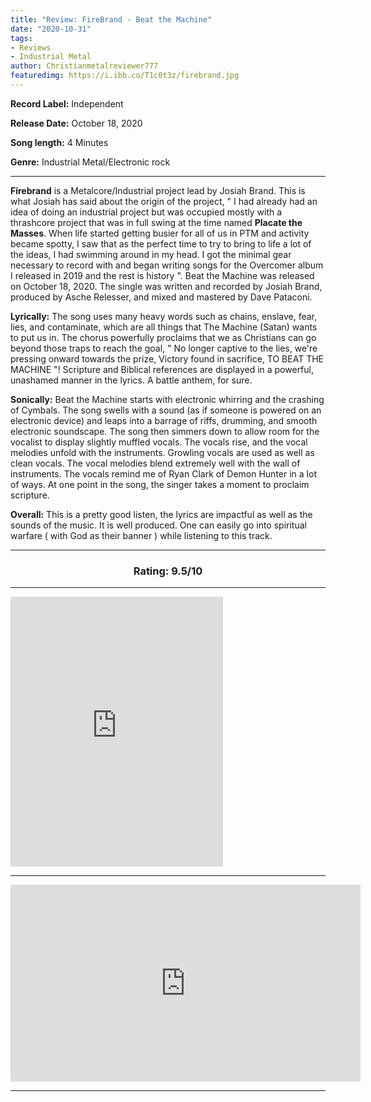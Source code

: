 ```yaml
---
title: "Review: FireBrand - Beat the Machine"
date: "2020-10-31"
tags:
- Reviews
- Industrial Metal 
author: Christianmetalreviewer777
featuredimg: https://i.ibb.co/T1c0t3z/firebrand.jpg
---
```


**Record Label:** Independent

**Release Date:** October 18, 2020

**Song length:** 4 Minutes

**Genre:** Industrial Metal/Electronic rock

<hr>

**Firebrand** is a Metalcore/Industrial project lead by Josiah Brand. This is what Josiah has said about the origin of the project, " I had already had an idea of doing an industrial project but was occupied mostly with a thrashcore project that was in full swing at the time named **Placate the Masses**. When life started getting busier for all of us in PTM and activity became spotty, I saw that as the perfect time to try to bring to life a lot of the ideas, I had swimming around in my head. I got the minimal gear necessary to record with and began writing songs for the Overcomer album I released in 2019 and the rest is history ". Beat the Machine was released on October 18, 2020. The single was written and recorded by Josiah Brand, produced by Asche Relesser, and mixed and mastered by Dave Pataconi.

**Lyrically:** The song uses many heavy words such as chains, enslave, fear, lies, and contaminate, which are all things that The Machine (Satan) wants to put us in. The chorus powerfully proclaims that we as Christians can go beyond those traps to reach the goal, " No longer captive to the lies, we're pressing onward towards the prize, Victory found in sacrifice, TO BEAT THE MACHINE "! Scripture and Biblical references are displayed in a powerful, unashamed manner in the lyrics. A battle anthem, for sure.

**Sonically:** Beat the Machine starts with electronic whirring and the crashing of Cymbals. The song swells with a sound (as if someone is powered on an electronic device) and leaps into a barrage of riffs, drumming, and smooth electronic soundscape. The song then simmers down to allow room for the vocalist to display slightly muffled vocals. The vocals rise, and the vocal melodies unfold with the instruments. Growling vocals are used as well as clean vocals. The vocal melodies blend extremely well with the wall of instruments. The vocals remind me of Ryan Clark of Demon Hunter in a lot of ways. At one point in the song, the singer takes a moment to proclaim scripture.

**Overall:** This is a pretty good listen, the lyrics are impactful as well as the sounds of the music. It is well produced. One can easily go into spiritual warfare ( with God as their banner ) while listening to this track.

<hr>

<h3 style="text-align:center;">Rating: 9.5/10</h3>

* * *

<iframe style="border: 0; width: 340px; height: 432px;" src="https://bandcamp.com/EmbeddedPlayer/track=4235090917/size=large/bgcol=ffffff/linkcol=0687f5/tracklist=false/transparent=true/" seamless><a href="https://firebrandmusic.bandcamp.com/track/beat-the-machine-3">Beat the Machine by FireBrand</a></iframe>

* * *

<div class="video-container"><iframe src="https://www.youtube.com/embed/jR70CCBXvDc" width="560" height="315" frameborder="0"></iframe></div>

* * *

